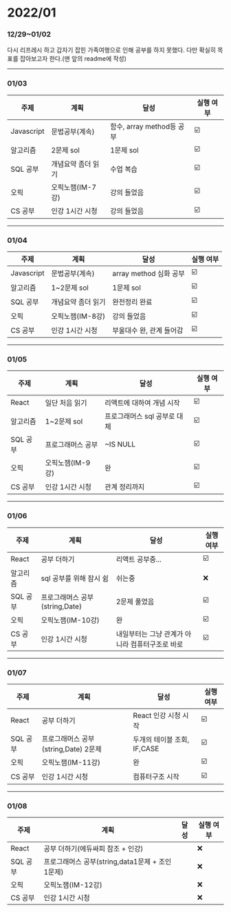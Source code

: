

# 2022/01

### 12/29~01/02

다시 리프레시 하고 갑자기 잡힌 가족여행으로 인해 공부를 하지 못했다. 다만 확실히 목표를 잡아보고자 한다.(맨 앞의 readme에 작성)

------

### 01/03

| 주제       | 계획               | 달성                      | 실행 여부 |
| ---------- | ------------------ | ------------------------- | --------- |
| Javascript | 문법공부(계속)     | 함수, array method등 공부 | ☑️         |
| 알고리즘   | 2문제 sol          | 1문제 sol                 | ☑️         |
| SQL 공부   | 개념요약 좀더 읽기 | 수업 복습                 | ☑️         |
| 오픽       | 오픽노잼(IM-7강)   | 강의 들었음               | ☑️         |
| CS 공부    | 인강 1시간 시청    | 강의 들었음               | ☑️         |

------

### 01/04

| 주제       | 계획               | 달성                     | 실행 여부 |
| ---------- | ------------------ | ------------------------ | --------- |
| Javascript | 문법공부(계속)     | array method 심화 공부   | ☑️         |
| 알고리즘   | 1~2문제 sol        | 1문제 sol                | ☑️         |
| SQL 공부   | 개념요약 좀더 읽기 | 완전정리 완료            | ☑️         |
| 오픽       | 오픽노잼(IM-8강)   | 강의 들었음              | ☑️         |
| CS 공부    | 인강 1시간 시청    | 부울대수 완, 관계 들어감 | ☑️         |

------

### 01/05

| 주제     | 계획              | 달성                         | 실행 여부 |
| -------- | ----------------- | ---------------------------- | --------- |
| React    | 일단 처음 읽기    | 리액트에 대하여 개념 시작    | ☑️         |
| 알고리즘 | 1~2문제 sol       | 프로그래머스 sql 공부로 대체 | ☑️         |
| SQL 공부 | 프로그래머스 공부 | ~IS NULL                     | ☑️         |
| 오픽     | 오픽노잼(IM-9강)  | 완                           | ☑️         |
| CS 공부  | 인강 1시간 시청   | 관계 정리까지                | ☑️         |

------

### 01/06

| 주제     | 계획                           | 달성                                            | 실행 여부 |
| -------- | ------------------------------ | ----------------------------------------------- | --------- |
| React    | 공부 더하기                    | 리액트 공부중...                                | ☑️         |
| 알고리즘 | sql 공부를 위해 잠시 쉼        | 쉬는중                                          | ❌         |
| SQL 공부 | 프로그래머스 공부(string,Date) | 2문제 풀었음                                    | ☑️         |
| 오픽     | 오픽노잼(IM-10강)              | 완                                              | ☑️         |
| CS 공부  | 인강 1시간 시청                | 내일부터는 그냥 관계가 아니라 컴퓨터구조로 바로 | ☑️         |

------

### 01/07

| 주제     | 계획                                 | 달성                        | 실행 여부 |
| -------- | ------------------------------------ | --------------------------- | --------- |
| React    | 공부 더하기                          | React 인강 시청 시작        | ☑️         |
| SQL 공부 | 프로그래머스 공부(string,Date) 2문제 | 두개의 테이블 조회, IF,CASE | ☑️         |
| 오픽     | 오픽노잼(IM-11강)                    | 완                          | ☑️         |
| CS 공부  | 인강 1시간 시청                      | 컴퓨터구조 시작             | ☑️         |

------

### 01/08

| 주제     | 계획                                             | 달성 | 실행 여부 |
| -------- | ------------------------------------------------ | ---- | --------- |
| React    | 공부 더하기(에듀싸피 참조 + 인강)                |      | ❌         |
| SQL 공부 | 프로그래머스 공부(string,data1문제 + 조인 1문제) |      | ❌         |
| 오픽     | 오픽노잼(IM-12강)                                |      | ❌         |
| CS 공부  | 인강 1시간 시청                                  |      | ❌         |

